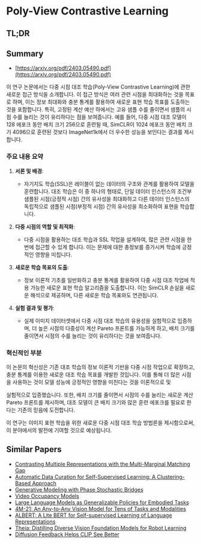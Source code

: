 # Poly-View Contrastive Learning
## TL;DR
## Summary
- [https://arxiv.org/pdf/2403.05490.pdf](https://arxiv.org/pdf/2403.05490.pdf)

이 연구 논문에서는 다중 시점 대조 학습(Poly-View Contrastive Learning)에 관한 새로운 접근 방식을 소개합니다. 이 접근 방식은 여러 관련 시점을 최대화하는 것을 목표로 하며, 이는 정보 최대화와 충분 통계를 활용하여 새로운 표현 학습 목표를 도출하는 것을 포함합니다. 특히, 고정된 계산 예산 하에서는 고유 샘플 수를 줄이면서 샘플의 시점 수를 늘리는 것이 유리하다는 점을 보여줍니다. 예를 들어, 다중 시점 대조 모델이 128 에포크 동안 배치 크기 256으로 훈련될 때, SimCLR이 1024 에포크 동안 배치 크기 4096으로 훈련된 것보다 ImageNet1k에서 더 우수한 성능을 보인다는 결과를 제시합니다.

### 주요 내용 요약

1. **서론 및 배경**:
   - 자기지도 학습(SSL)은 레이블이 없는 데이터의 구조와 관계를 활용하여 모델을 훈련합니다. 대조 학습은 이 중 하나의 형태로, 단일 데이터 인스턴스의 조건부 샘플된 시점(긍정적 시점) 간의 유사성을 최대화하고 다른 데이터 인스턴스의 독립적으로 샘플된 시점(부정적 시점) 간의 유사성을 최소화하여 표현을 학습합니다.

2. **다중 시점의 역할 및 최적화**:
   - 다중 시점을 활용하는 대조 학습과 SSL 작업을 설계하여, 많은 관련 시점을 한 번에 접근할 수 있게 합니다. 이는 문제에 대한 총정보를 증가시켜 학습에 긍정적인 영향을 미칩니다.

3. **새로운 학습 목표의 도출**:
   - 정보 이론적 기초를 일반화하고 충분 통계를 활용하여 다중 시점 대조 작업에 적용 가능한 새로운 표현 학습 알고리즘을 도출합니다. 이는 SimCLR 손실을 새로운 해석으로 제공하며, 다른 새로운 학습 목표와도 연관됩니다.

4. **실험 결과 및 평가**:
   - 실제 이미지 데이터셋에서 다중 시점 대조 학습의 유용성을 실험적으로 입증하며, 더 높은 시점의 다중성이 계산 Pareto 프론트를 가능하게 하고, 배치 크기를 줄이면서 시점의 수를 늘리는 것이 유리하다는 것을 보여줍니다.

### 혁신적인 부분
이 논문의 혁신성은 기존 대조 학습의 정보 이론적 기반을 다중 시점 작업으로 확장하고, 충분 통계를 이용한 새로운 대조 학습 목표를 개발한 것입니다. 이를 통해 더 많은 시점을 사용하는 것이 모델 성능에 긍정적인 영향을 미친다는 것을 이론적으로 및

 실험적으로 입증했습니다. 또한, 배치 크기를 줄이면서 시점의 수를 늘리는 새로운 계산 Pareto 프론트를 제시하며, 대조 모델이 큰 배치 크기와 많은 훈련 에포크를 필요로 한다는 기존의 믿음에 도전합니다.

이 연구는 이미지 표현 학습을 위한 새로운 다중 시점 대조 학습 방법론을 제시함으로써, 이 분야에서의 발전에 기여할 것으로 예상됩니다.

## Similar Papers
- [Contrasting Multiple Representations with the Multi-Marginal Matching Gap](2405.19532.md)
- [Automatic Data Curation for Self-Supervised Learning: A Clustering-Based Approach](2405.15613.md)
- [Generative Modeling with Phase Stochastic Bridges](2310.07805.md)
- [Video Occupancy Models](2407.09533.md)
- [Large Language Models as Generalizable Policies for Embodied Tasks](2310.17722.md)
- [4M-21: An Any-to-Any Vision Model for Tens of Tasks and Modalities](2406.09406.md)
- [ALBERT: A Lite BERT for Self-supervised Learning of Language Representations](1909.11942.md)
- [Theia: Distilling Diverse Vision Foundation Models for Robot Learning](2407.20179.md)
- [Diffusion Feedback Helps CLIP See Better](2407.20171.md)
